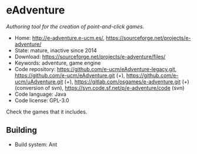 # eAdventure

_Authoring tool for the creation of point-and-click games._

- Home: http://e-adventure.e-ucm.es/, https://sourceforge.net/projects/e-adventure/
- State: mature, inactive since 2014
- Download: https://sourceforge.net/projects/e-adventure/files/
- Keywords: adventure, game engine
- Code repository: https://github.com/e-ucm/eAdventure-legacy.git, https://github.com/e-ucm/eAdventure.git (+), https://github.com/e-ucm/uAdventure.git (+), https://gitlab.com/osgames/e-adventure.git (+) (conversion of svn), https://svn.code.sf.net/p/e-adventure/code (svn)
- Code language: Java
- Code license: GPL-3.0

Check the games that it includes.

## Building

- Build system: Ant
